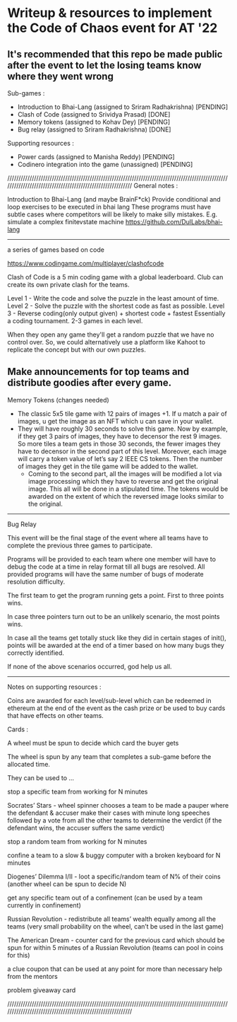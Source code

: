 # Writeup & resources to implement the Code of Chaos event for AT '22
## It's recommended that this repo be made public after the event to let the losing teams know where they went wrong

Sub-games :
- Introduction to Bhai-Lang (assigned to Sriram Radhakrishna) [PENDING]
- Clash of Code (assigned to Srividya Prasad) [DONE]
- Memory tokens (assigned to Kohav Dey) [PENDING]
- Bug relay (assigned to Sriram Radhakrishna) [DONE]

Supporting resources :
- Power cards (assigned to Manisha Reddy) [PENDING]
- Codinero integration into the game (unassigned) [PENDING]

///////////////////////////////////////////////////////////////////////////////////////////////////////////////////////////////////////////////////////////
General notes :

Introduction to Bhai-Lang  (and maybe BrainF*ck)
Provide conditional and loop exercises to be executed in bhai lang
These programs must have subtle cases where competitors will be likely to make silly mistakes. E.g. simulate a complex finitevstate machine 
https://github.com/DulLabs/bhai-lang

----------------------------------------------------------------------------------------------------------------------------------------------------------
a series of games based on code 

https://www.codingame.com/multiplayer/clashofcode

Clash of Code is a 5 min coding game with a global leaderboard. Club can create its own private clash for the teams.

Level 1 - Write the code and solve the puzzle in the least amount of time.
Level 2 - Solve the puzzle with the shortest code as fast as possible.
Level 3 - Reverse coding(only output given) + shortest code + fastest
Essentially a coding tournament. 2-3 games in each level.

When they open any game they'll get a random puzzle that we have no control over. So, we could alternatively use a platform like Kahoot to replicate the concept but with our own puzzles.

Make announcements for top teams and distribute goodies after every game.
----------------------------------------------------------------------------------------------------------------------------------------------------------

Memory Tokens (changes needed)

- The classic 5x5 tile game with 12 pairs of images +1. If u match a pair of images, u get the image as an NFT which u can save in your wallet.
- They will have roughly 30 seconds to solve this game. Now by example, if they get 3 pairs of images, they have to decensor the rest 9 images. So more tiles a team gets in those 30 seconds, the fewer images they have to decensor in the second part of this level. Moreover, each image will carry a token value of let’s say 2 IEEE CS tokens. Then the number of images they get in the tile game will be added to the wallet.
    -    Coming to the second part, all the images will be modified a lot via image processing which they have to reverse and get the original image. This all will be done in a stipulated time. The tokens would be awarded on the extent of which the reversed image looks similar to the original.

----------------------------------------------------------------------------------------------------------------------------------------------------------

Bug Relay
 
This event will be the final stage of the event where all teams have to complete the previous three games to participate.

Programs will be provided to each team where one member will have to debug the code at a time in relay format till all bugs are resolved. All provided programs will have the same number of bugs of moderate resolution difficulty.

The first team to get the program running gets a point. First to three points wins.

In case three pointers turn out to be an unlikely scenario, the most points wins.

In case all the teams get totally stuck like they did in certain stages of init(), points will be awarded at the end of a timer based on how many bugs they correctly identified.

If none of the above scenarios occurred, god help us all.

----------------------------------------------------------------------------------------------------------------------------------------------------------

Notes on supporting resources :

Coins are awarded for each level/sub-level which can be redeemed in ethereum at the end of the event as the cash prize or be used to buy cards that have effects on other teams.

Cards :

A wheel must be spun to decide which card the buyer gets

The wheel is spun by any team that completes a sub-game before the allocated time.

They can be used to ...

stop a specific team from working for N minutes

Socrates’ Stars - wheel spinner chooses a team to be made a pauper where the defendant & accuser make their cases with minute long speeches followed by a vote from all the other teams to determine the verdict (if the defendant wins, the accuser suffers the same verdict)

stop a random team from working for N minutes

confine a team to a slow & buggy computer with a broken keyboard for N minutes

Diogenes’ Dilemma I/II - loot a specific/random team of N% of their coins (another wheel can be spun to decide N)

get any specific team out of a confinement (can be used by a team currently in confinement)

Russian Revolution - redistribute all teams’ wealth equally among all the teams (very small probability on the wheel, can’t be used in the last game)

The American Dream - counter card for the previous card which should be spun for within 5 minutes of a Russian Revolution (teams can pool in coins for this)

a clue coupon that can be used at any point for more than necessary help from the mentors

problem giveaway card

///////////////////////////////////////////////////////////////////////////////////////////////////////////////////////////////////////////////////////////







